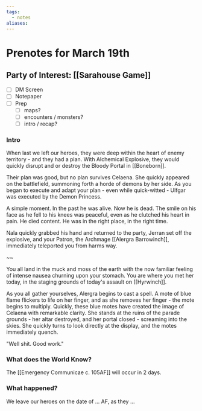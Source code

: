 ```yaml
---
tags:
  - notes
aliases:
---
```


# Prenotes for March 19th
## Party of Interest: [[Sarahouse Game]]
- [ ] DM Screen
- [ ] Notepaper
- [ ] Prep
	- [ ] maps?
	- [ ] encounters / monsters?
	- [ ] intro / recap?

### Intro
When last we left our heroes, they were deep within the heart of enemy territory - and they had a plan. With Alchemical Explosive, they would quickly disrupt and or destroy the Bloody Portal in [[Boneborn]]. 

Their plan was good, but no plan survives Celaena. She quickly appeared on the battlefield, summoning forth a horde of demons by her side. As you began to execute and adapt your plan - even while quick-witted - Ulfgar was executed by the Demon Princess. 

A simple moment. In the past he was alive. Now he is dead. The smile on his face as he fell to his knees was peaceful, even as he clutched his heart in pain. He died content. He was in the right place, in the right time. 

Nala quickly grabbed his hand and returned to the party, Jerran set off the explosive, and your Patron, the Archmage [[Alergra Barrowinch]], immediately teleported you from harms way.

~~

You all land in the muck and moss of the earth with the now familiar feeling of intense nausea churning upon your stomach. You are where you met her today, in the staging grounds of today's assault on [[Hyrwinch]]. 

As you all gather yourselves, Alergra begins to cast a spell. A mote of blue flame flickers to life on her finger, and as she removes her finger - the mote begins to multiply. Quickly, these blue motes have created the image of Celaena with remarkable clarity. She stands at the ruins of the parade grounds - her altar destroyed, and her portal closed - screaming into the skies. She quickly turns to look directly at the display, and the motes immediately quench.

"Well shit. Good work."

### What does the World Know?

The [[Emergency Communicae c. 105AF]] will occur in 2 days. 

### What happened?


We leave our heroes on the date of ... AF, as they ...